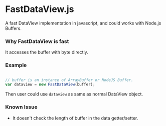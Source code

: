# FastDataView.js
A fast DataView implementation in javascript, and could works with Node.js Buffers.


### Why FastDataView is fast

It accesses the buffer with byte directly.


### Example

```js

// buffer is an instance of ArrayBuffer or NodeJS Buffer.
var dataview = new FastDataView(buffer);

```
Then user could use `dataview` as same as normal DataView object.


### Known Issue

* It doesn't check the length of buffer in the data getter/setter.

